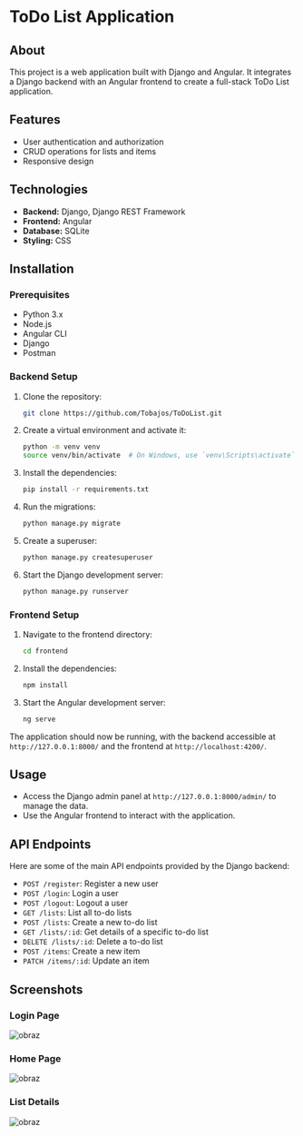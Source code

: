 # ToDo List Application
## About

This project is a web application built with Django and Angular. It integrates a Django backend with an Angular frontend to create a full-stack ToDo List application.

## Features

- User authentication and authorization
- CRUD operations for lists and items
- Responsive design

## Technologies

- **Backend:** Django, Django REST Framework
- **Frontend:** Angular
- **Database:** SQLite
- **Styling:** CSS

## Installation

### Prerequisites

- Python 3.x
- Node.js
- Angular CLI
- Django
- Postman

### Backend Setup

1. Clone the repository:

    ```bash
    git clone https://github.com/Tobajos/ToDoList.git
    ```

2. Create a virtual environment and activate it:

    ```bash
    python -m venv venv
    source venv/bin/activate  # On Windows, use `venv\Scripts\activate`
    ```

3. Install the dependencies:

    ```bash
    pip install -r requirements.txt
    ```

4. Run the migrations:

    ```bash
    python manage.py migrate
    ```

5. Create a superuser:

    ```bash
    python manage.py createsuperuser
    ```

6. Start the Django development server:

    ```bash
    python manage.py runserver
    ```

### Frontend Setup

1. Navigate to the frontend directory:

    ```bash
    cd frontend
    ```

2. Install the dependencies:

    ```bash
    npm install
    ```

3. Start the Angular development server:

    ```bash
    ng serve
    ```

The application should now be running, with the backend accessible at `http://127.0.0.1:8000/` and the frontend at `http://localhost:4200/`.

## Usage

- Access the Django admin panel at `http://127.0.0.1:8000/admin/` to manage the data.
- Use the Angular frontend to interact with the application.

## API Endpoints

Here are some of the main API endpoints provided by the Django backend:

- `POST /register`: Register a new user
- `POST /login`: Login a user
- `POST /logout`: Logout a user
- `GET /lists`: List all to-do lists
- `POST /lists`: Create a new to-do list
- `GET /lists/:id`: Get details of a specific to-do list
- `DELETE /lists/:id`: Delete a to-do list
- `POST /items`: Create a new item
- `PATCH /items/:id`: Update an item


## Screenshots

### Login Page
![obraz](https://github.com/Tobajos/ToDoList/assets/92229397/914706a1-57a9-4c95-a7a5-9eb6017be489)


### Home Page
![obraz](https://github.com/Tobajos/ToDoList/assets/92229397/4074a8dd-f6dc-47e3-a8e8-e425ffabf2a8)


### List Details
![obraz](https://github.com/Tobajos/ToDoList/assets/92229397/14d9bcd8-e9b1-4875-8e5b-05889bf319dd)


